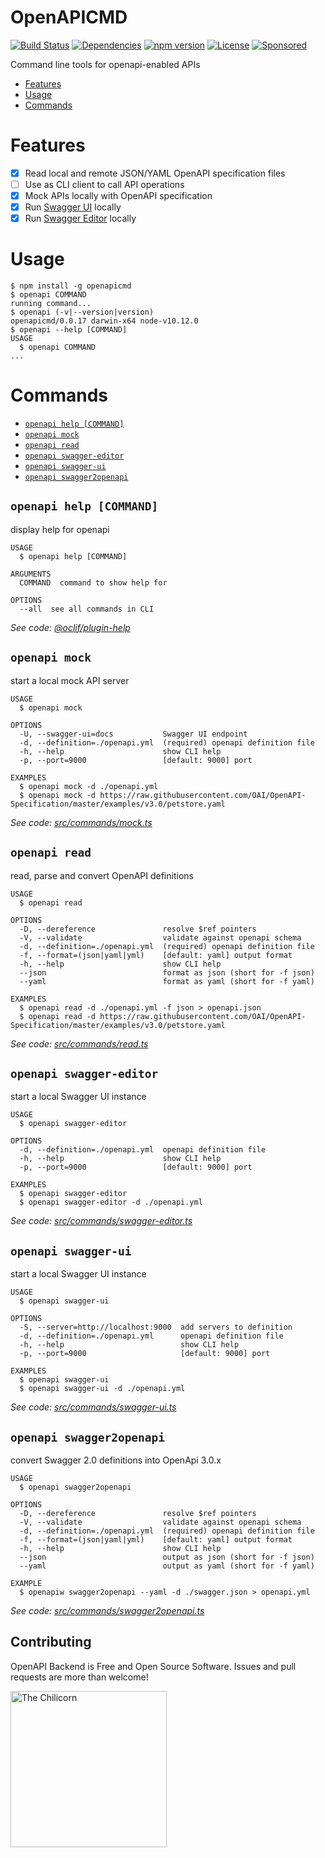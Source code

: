 OpenAPICMD
==========
[![Build Status](https://travis-ci.org/anttiviljami/openapicmd.svg?branch=master)](https://travis-ci.org/anttiviljami/openapicmd)
[![Dependencies](https://david-dm.org/anttiviljami/openapicmd.svg)](https://david-dm.org/anttiviljami/openapicmd)
[![npm version](https://img.shields.io/npm/v/openapicmd.svg)](https://www.npmjs.com/package/openapicmd)
[![License](http://img.shields.io/:license-mit-blue.svg)](https://github.com/anttiviljami/openapicmd/blob/master/LICENSE)
[![Sponsored](https://img.shields.io/badge/chilicorn-sponsored-brightgreen.svg?logo=data%3Aimage%2Fpng%3Bbase64%2CiVBORw0KGgoAAAANSUhEUgAAAA4AAAAPCAMAAADjyg5GAAABqlBMVEUAAAAzmTM3pEn%2FSTGhVSY4ZD43STdOXk5lSGAyhz41iz8xkz2HUCWFFhTFFRUzZDvbIB00Zzoyfj9zlHY0ZzmMfY0ydT0zjj92l3qjeR3dNSkoZp4ykEAzjT8ylUBlgj0yiT0ymECkwKjWqAyjuqcghpUykD%2BUQCKoQyAHb%2BgylkAyl0EynkEzmkA0mUA3mj86oUg7oUo8n0k%2FS%2Bw%2Fo0xBnE5BpU9Br0ZKo1ZLmFZOjEhesGljuzllqW50tH14aS14qm17mX9%2Bx4GAgUCEx02JySqOvpSXvI%2BYvp2orqmpzeGrQh%2Bsr6yssa2ttK6v0bKxMBy01bm4zLu5yry7yb29x77BzMPCxsLEzMXFxsXGx8fI3PLJ08vKysrKy8rL2s3MzczOH8LR0dHW19bX19fZ2dna2trc3Nzd3d3d3t3f39%2FgtZTg4ODi4uLj4%2BPlGxLl5eXm5ubnRzPn5%2Bfo6Ojp6enqfmzq6urr6%2Bvt7e3t7u3uDwvugwbu7u7v6Obv8fDz8%2FP09PT2igP29vb4%2BPj6y376%2Bu%2F7%2Bfv9%2Ff39%2Fv3%2BkAH%2FAwf%2FtwD%2F9wCyh1KfAAAAKXRSTlMABQ4VGykqLjVCTVNgdXuHj5Kaq62vt77ExNPX2%2Bju8vX6%2Bvr7%2FP7%2B%2FiiUMfUAAADTSURBVAjXBcFRTsIwHAfgX%2FtvOyjdYDUsRkFjTIwkPvjiOTyX9%2FAIJt7BF570BopEdHOOstHS%2BX0s439RGwnfuB5gSFOZAgDqjQOBivtGkCc7j%2B2e8XNzefWSu%2BsZUD1QfoTq0y6mZsUSvIkRoGYnHu6Yc63pDCjiSNE2kYLdCUAWVmK4zsxzO%2BQQFxNs5b479NHXopkbWX9U3PAwWAVSY%2FpZf1udQ7rfUpQ1CzurDPpwo16Ff2cMWjuFHX9qCV0Y0Ok4Jvh63IABUNnktl%2B6sgP%2BARIxSrT%2FMhLlAAAAAElFTkSuQmCC)](http://spiceprogram.org/oss-sponsorship)

Command line tools for openapi-enabled APIs

<!-- toc -->
* [Features](#features)
* [Usage](#usage)
* [Commands](#commands)
<!-- tocstop -->

# Features
- [x] Read local and remote JSON/YAML OpenAPI specification files
- [ ] Use as CLI client to call API operations
- [x] Mock APIs locally with OpenAPI specification
- [x] Run [Swagger UI](https://github.com/swagger-api/swagger-ui) locally
- [x] Run [Swagger Editor](https://github.com/swagger-api/swagger-editor) locally

# Usage
<!-- usage -->
```sh-session
$ npm install -g openapicmd
$ openapi COMMAND
running command...
$ openapi (-v|--version|version)
openapicmd/0.0.17 darwin-x64 node-v10.12.0
$ openapi --help [COMMAND]
USAGE
  $ openapi COMMAND
...
```
<!-- usagestop -->
# Commands
<!-- commands -->
* [`openapi help [COMMAND]`](#openapi-help-command)
* [`openapi mock`](#openapi-mock)
* [`openapi read`](#openapi-read)
* [`openapi swagger-editor`](#openapi-swagger-editor)
* [`openapi swagger-ui`](#openapi-swagger-ui)
* [`openapi swagger2openapi`](#openapi-swagger2openapi)

## `openapi help [COMMAND]`

display help for openapi

```
USAGE
  $ openapi help [COMMAND]

ARGUMENTS
  COMMAND  command to show help for

OPTIONS
  --all  see all commands in CLI
```

_See code: [@oclif/plugin-help](https://github.com/oclif/plugin-help/blob/v2.1.6/src/commands/help.ts)_

## `openapi mock`

start a local mock API server

```
USAGE
  $ openapi mock

OPTIONS
  -U, --swagger-ui=docs           Swagger UI endpoint
  -d, --definition=./openapi.yml  (required) openapi definition file
  -h, --help                      show CLI help
  -p, --port=9000                 [default: 9000] port

EXAMPLES
  $ openapi mock -d ./openapi.yml
  $ openapi mock -d https://raw.githubusercontent.com/OAI/OpenAPI-Specification/master/examples/v3.0/petstore.yaml
```

_See code: [src/commands/mock.ts](https://github.com/anttiviljami/openapicmd/blob/v0.0.17/src/commands/mock.ts)_

## `openapi read`

read, parse and convert OpenAPI definitions

```
USAGE
  $ openapi read

OPTIONS
  -D, --dereference               resolve $ref pointers
  -V, --validate                  validate against openapi schema
  -d, --definition=./openapi.yml  (required) openapi definition file
  -f, --format=(json|yaml|yml)    [default: yaml] output format
  -h, --help                      show CLI help
  --json                          format as json (short for -f json)
  --yaml                          format as yaml (short for -f yaml)

EXAMPLES
  $ openapi read -d ./openapi.yml -f json > openapi.json
  $ openapi read -d https://raw.githubusercontent.com/OAI/OpenAPI-Specification/master/examples/v3.0/petstore.yaml
```

_See code: [src/commands/read.ts](https://github.com/anttiviljami/openapicmd/blob/v0.0.17/src/commands/read.ts)_

## `openapi swagger-editor`

start a local Swagger UI instance

```
USAGE
  $ openapi swagger-editor

OPTIONS
  -d, --definition=./openapi.yml  openapi definition file
  -h, --help                      show CLI help
  -p, --port=9000                 [default: 9000] port

EXAMPLES
  $ openapi swagger-editor
  $ openapi swagger-editor -d ./openapi.yml
```

_See code: [src/commands/swagger-editor.ts](https://github.com/anttiviljami/openapicmd/blob/v0.0.17/src/commands/swagger-editor.ts)_

## `openapi swagger-ui`

start a local Swagger UI instance

```
USAGE
  $ openapi swagger-ui

OPTIONS
  -S, --server=http://localhost:9000  add servers to definition
  -d, --definition=./openapi.yml      openapi definition file
  -h, --help                          show CLI help
  -p, --port=9000                     [default: 9000] port

EXAMPLES
  $ openapi swagger-ui
  $ openapi swagger-ui -d ./openapi.yml
```

_See code: [src/commands/swagger-ui.ts](https://github.com/anttiviljami/openapicmd/blob/v0.0.17/src/commands/swagger-ui.ts)_

## `openapi swagger2openapi`

convert Swagger 2.0 definitions into OpenApi 3.0.x

```
USAGE
  $ openapi swagger2openapi

OPTIONS
  -D, --dereference               resolve $ref pointers
  -V, --validate                  validate against openapi schema
  -d, --definition=./openapi.yml  (required) openapi definition file
  -f, --format=(json|yaml|yml)    [default: yaml] output format
  -h, --help                      show CLI help
  --json                          output as json (short for -f json)
  --yaml                          output as yaml (short for -f yaml)

EXAMPLE
  $ openapiw swagger2openapi --yaml -d ./swagger.json > openapi.yml
```

_See code: [src/commands/swagger2openapi.ts](https://github.com/anttiviljami/openapicmd/blob/v0.0.17/src/commands/swagger2openapi.ts)_
<!-- commandsstop -->

## Contributing

OpenAPI Backend is Free and Open Source Software. Issues and pull requests are more than welcome!

[<img alt="The Chilicorn" src="http://spiceprogram.org/assets/img/chilicorn_sticker.svg" width="250" height="250">](https://spiceprogram.org/oss-sponsorship)
